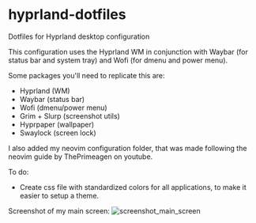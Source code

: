 # hyprland-dotfiles
Dotfiles for Hyprland desktop configuration

This configuration uses the Hyprland WM in conjunction with Waybar (for status bar and system tray) and Wofi (for dmenu and power menu).

Some packages you'll need to replicate this are:
- Hyprland (WM)
- Waybar (status bar)
- Wofi (dmenu/power menu)
- Grim + Slurp (screenshot utils)
- Hyprpaper (wallpaper)
- Swaylock (screen lock)

I also added my neovim configuration folder, that was made following the neovim guide by ThePrimeagen on youtube.

To do:
- Create css file with standardized colors for all applications, to make it easier to setup a theme.


Screenshot of my main screen:
![screenshot_main_screen](https://user-images.githubusercontent.com/9556872/234518720-bebf8d8d-2d99-451d-8ff4-3f7e41b20c1f.png)
